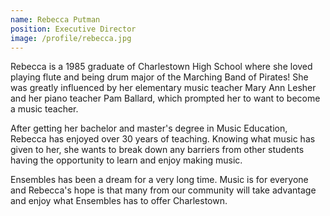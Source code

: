 ```yaml
---
name: Rebecca Putman
position: Executive Director
image: /profile/rebecca.jpg
---
```


Rebecca is a 1985 graduate of Charlestown High School where she loved playing flute and being drum major of the Marching Band of Pirates! She was greatly influenced by her elementary music teacher Mary Ann Lesher and her piano teacher Pam Ballard, which prompted her to want to become a music teacher.

After getting her bachelor and master's degree in Music Education, Rebecca has enjoyed over 30 years of teaching. Knowing what music has given to her, she wants to break down any barriers from other students having the opportunity to learn and enjoy making music.

Ensembles has been a dream for a very long time. Music is for everyone and Rebecca's hope is that many from our community will take advantage and enjoy what Ensembles has to offer Charlestown.
